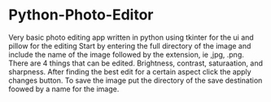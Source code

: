 # Python-Photo-Editor
Very basic photo editing app written in python using tkinter for the ui and pillow for the editing
Start by entering the full directory of the image and include the name of the image followed by the extension, ie ,jpg, .png. 
There are 4 things that can be edited. Brightness, contrast, saturaation, and sharpness. After finding the best edit for a certain
aspect click the apply changes button. To save the image put the directory of the save destination foowed by a name for the image.

